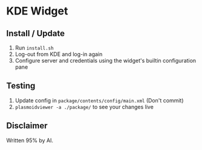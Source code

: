 # KDE Widget

## Install / Update

1. Run `install.sh`
2. Log-out from KDE and log-in again
3. Configure server and credentials using the widget's builtin configuration pane

## Testing

1. Update config in `package/contents/config/main.xml` (Don't commit)
2. `plasmoidviewer -a ./package/` to see your changes live

## Disclaimer

Written 95% by AI.
